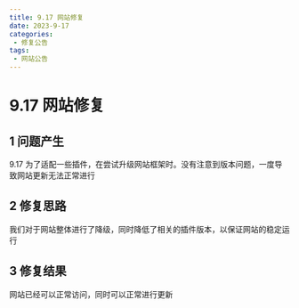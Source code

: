 ```yaml
---
title: 9.17 网站修复
date: 2023-9-17
categories:
 - 修复公告
tags:
 - 网站公告
---
```


# 9.17 网站修复

## 1 问题产生

9.17 为了适配一些插件，在尝试升级网站框架时。没有注意到版本问题，一度导致网站更新无法正常进行

## 2 修复思路

我们对于网站整体进行了降级，同时降低了相关的插件版本，以保证网站的稳定运行

## 3 修复结果

网站已经可以正常访问，同时可以正常进行更新
